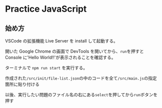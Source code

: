 # Practice JavaScript

## 始め方

VSCode の拡張機能 Live Server を install して起動する。

開いた Google Chrome の画面で DevTools を開いてから、`run`を押すと Console に'Hello World!!'が表示されることを確認する。

ターミナルで `npm run start` を実行する。

作成された`/src/init/file-list.json`の中のコードを全て`/src/main.js`の指定箇所に貼り付ける

以後、実行したい問題のファイル名の右にある`select`を押してから`run`ボタンを押す
